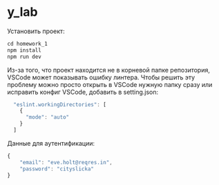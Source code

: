 # y_lab

Установить проект:

```js
cd homework_1
npm install
npm run dev
```

Из-за того, что проект находится не в корневой папке репозитория, VSCode может показывать ошибку линтера.
Чтобы решить эту проблему можно просто открыть в VSCode нужную папку сразу или исправить конфиг VSCode, добавить в setting.json:

```js
  "eslint.workingDirectories": [
    {
      "mode": "auto"
    }
  ]
```

Данные для аутентификации:

```js
{
    "email": "eve.holt@reqres.in",
    "password": "cityslicka"
}
```
